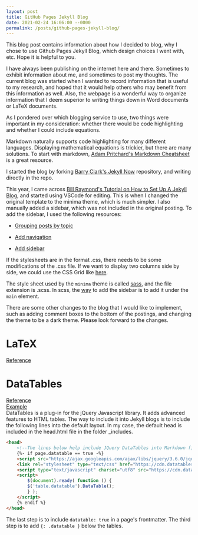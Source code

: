 ```yaml
---
layout: post
title: GitHub Pages Jekyll Blog
date: 2021-02-24 16:06:00 --0000
permalink: /posts/github-pages-jekyll-blog/
---
```


This blog post contains information about how I decided to blog, why I chose to use Github Pages Jekyll Blog, which design choices I went with, etc. Hope it is helpful to you.

I have always been publishing on the internet here and there. Sometimes to exhibit information about me, and sometimes to post my thoughts. The current blog was started when I wanted to record information that is useful to my research, and hoped that it would help others who may benefit from this information as well. Also, the webpage is a wonderful way to organize information that I deem superior to writing things down in Word documents or LaTeX documents. 

As I pondered over which blogging service to use, two things were important in my consideration: whether there would be code highlighting and whether I could include equations.

Markdown naturally supports code highlighting for many different languages. Displaying mathematical equations is trickier, but there are many solutions. To start with markdown, [Adam Pritchard's Markdown Cheatsheet](https://github.com/adam-p/markdown-here/wiki/Markdown-Cheatsheet) is a great resource.

I started the blog by forking [Barry Clark's Jekyll Now](https://github.com/barryclark/jekyll-now) repository, and writing directly in the repo. 

This year, I came across [Bill Raymond's Tutorial on How to Set Up A Jekyll Blog](https://www.youtube.com/watch?v=EmSrQCDsMv4), and started using VSCode for editing. This is when I changed the original template to the minima theme, which is much simpler. I also manually added a sidebar, which was not included in the original posting. To add the sidebar, I used the following resources:

- [Grouping posts by topic](https://jekyllrb.com/tutorials/navigation/)

- [Add navigation](https://jekyllrb.com/tutorials/navigation/#scenario-9-nested-tree-navigation-with-recursion)

- [Add sidebar](https://justus.science/blog/2015/04/17/a-sweetass-sidebar.html)

If the stylesheets are in the format .css, there needs to be some modifications of the .css file. If we want to display two columns side by side, we could use the CSS Grid like [here](https://www.cssmakeovers.com/patterns/two-columns-infinite/).

The style sheet used by the `minima` theme is called [sass](https://sass-lang.com/), and the file extension is .scss. In scss, the [way](https://rivet.iu.edu/add-ons/rivet-shell/) to add the sidebar is to add it under the `main` element.

There are some other changes to the blog that I would like to implement, such as adding comment boxes to the bottom of the postings, and changing the theme to be a dark theme. Please look forward to the changes.

# LaTeX
[Reference](https://hw311.me/en/jekyll/2019/01/23/support-latex-in-jekyll-blog/)

# DataTables
[Reference](https://idratherbewriting.com/documentation-theme-jekyll/mydoc_tables.html) \
[Example](https://datatables.net/forums/discussion/73237/datatable-on-just-the-docs-github-page) \
DataTables is a plug-in for the jQuery Javascript library. It adds advanced features to HTML tables. The way to include it into Jekyll blogs is to include the following lines into the default layout. In my case, the default head is included in the head.html file in the folder _includes. 

<!-- {% raw %} -->
```html
<head>
    <!--The lines below help include JQuery DataTables into Markdown files-->
    {%- if page.datatable == true -%}
    <script src="https://ajax.googleapis.com/ajax/libs/jquery/3.6.0/jquery.min.js"></script>  <!--Add JQuery-->
    <link rel="stylesheet" type="text/css" href="https://cdn.datatables.net/1.12.1/css/jquery.dataTables.css"> <!--add style sheet-->
    <script type="text/javascript" charset="utf8" src="https://cdn.datatables.net/1.12.1/js/jquery.dataTables.js"></script> <!--add dataTables-->
    <script>
        $(document).ready( function () {
        $('table.datatable').DataTable();
        } );
    </script>
    {% endif %}
</head>
```
<!-- {% endraw %}) -->

The last step is to include `datatable: true` in a page's frontmatter. The third step is to add `{: .datatable }` below the tables.